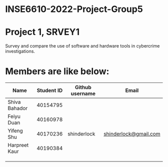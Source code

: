 # INSE6610-2022-Project-Group5


# Project 1, SRVEY1
Survey and compare the use of software and hardware tools in cybercrime investigations.

# Members are like below:

|Name | Student ID |Github username|Email |
|----|----|----|----|
|Shiva Bahador | 40154795 |||
|Feiyu Duan | 40160978 |||
|Yifeng Shu | 40170236 |shinderlock|shinderlock@gmail.com|
|Harpreet Kaur| 40190384 |||
| | |||
| | |||
| | |||

